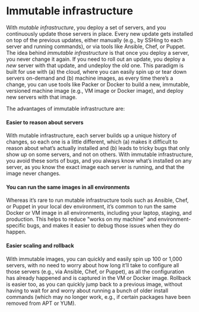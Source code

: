 # Immutable infrastructure

With _mutable infrastructure_, you deploy a set of servers, and you continuously update those servers in place. Every
new update gets installed on top of the previous updates, either manually (e.g., by SSHing to each server and running
commands), or via tools like Ansible, Chef, or Puppet. The idea behind _immutable infrastructure_ is that once you
deploy a server, you never change it again. If you need to roll out an update, you deploy a _new_ server with that
update, and undeploy the old one. This paradigm is built for use with (a) the cloud, where you can easily spin up or
tear down servers on-demand and (b) machine images, as every time there’s a change, you can use tools like Packer or
Docker to build a new, immutable, versioned machine image (e.g., VM image or Docker image), and deploy new servers with
that image.

The advantages of immutable infrastructure are:

#### Easier to reason about servers

With mutable infrastructure, each server builds up a unique history of changes, so each one is a little different,
which (a) makes it difficult to reason about what’s actually installed and (b) leads to tricky bugs that only show up
on some servers, and not on others. With immutable infrastructure, you avoid these sorts of bugs, and you always know
what’s installed on any server, as you know the exact image each server is running, and that the image never changes.

#### You can run the same images in all environments

Whereas it’s rare to run mutable infrastructure tools such as Ansible, Chef, or Puppet in your local dev environment,
it’s common to run the same Docker or VM image in all environments, including your laptop, staging, and production.
This helps to reduce "works on my machine" and environment-specific bugs, and makes it easier to debug those issues
when they do happen.

#### Easier scaling and rollback

With immutable images, you can quickly and easily spin up 100 or 1,000 servers, with no need to worry about how long
it’ll take to configure all those servers (e.g., via Ansible, Chef, or Puppet), as all the configuration has already
happened and is captured in the VM or Docker image. Rollback is easier too, as you can quickly jump back to a
previous image, without having to wait for and worry about running a bunch of older install commands (which may no
longer work, e.g., if certain packages have been removed from APT or YUM).
